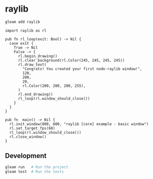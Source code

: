 # raylib
<!--
[![Package Version](https://img.shields.io/hexpm/v/raylib)](https://hex.pm/packages/raylib)
[![Hex Docs](https://img.shields.io/badge/hex-docs-ffaff3)](https://hexdocs.pm/raylib/)
-->
```sh
gleam add raylib
```
```gleam
import raylib as rl

pub fn rl_loop(exit: Bool) -> Nil {
  case exit {
    True -> Nil
    False -> {
      rl.begin_drawing()
      rl.clear_background(rl.Color(245, 245, 245, 245))
      rl.draw_text(
        "Congrats! You created your first node-raylib window!",
        120,
        200,
        20,
        rl.Color(200, 200, 200, 255),
      )
      rl.end_drawing()
      rl_loop(rl.window_should_close())
    }
  }
}

pub fn  main() -> Nil {
  rl.init_window(800, 600, "raylib [core] example - basic window")
  rl.set_target_fps(60)
  rl_loop(rl.window_should_close())
  rl.close_window()
}
```
<!-- Further documentation can be found at <https://hexdocs.pm/raylib>. -->
## Development

```sh
gleam run   # Run the project
gleam test  # Run the tests
```
